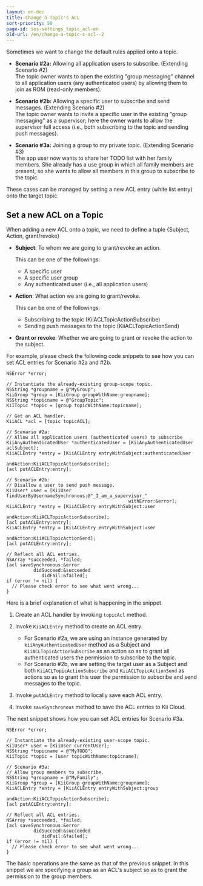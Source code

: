 ```yaml
---
layout: en-doc
title: Change a Topic's ACL
sort-priority: 50
page-id: ios-settings_topic_acl-en
old-url: /en/change-a-topic-s-acl--2
---
```

Sometimes we want to change the default rules applied onto a topic.

* **Scenario #2a:**  Allowing all application users to subscribe.  (Extending
  Scenario #2)  
    The topic owner wants to open the existing "group messaging" channel to all
    application users (any authenticated users) by allowing them to join as ROM
    (read-only members).

* **Scenario #2b:** Allowing a specific user to subscribe and send messages.
  (Extending Scenario #2)  
    The topic owner wants to invite a specific user in the existing "group
    messaging" as a supervisor; here the owner wants to allow the supervisor
    full access (i.e., both subscribing to the topic and sending push
    messages).

* **Scenario #3a:** Joining a group to my private topic.
  (Extending Scenario #3)  
    The app user now wants to share her TODO list with her family members.  She
    already has a use group in which all family members are present, so she
    wants to allow all members in this group to subscribe to the topic.

These cases can be managed by setting a new ACL entry (white list entry) onto
the target topic.

## Set a new ACL on a Topic

When adding a new ACL onto a topic, we need to define a tuple {Subject, Action,
grant/revoke}

* **Subject**: To whom we are going to grant/revoke an action.   

    This can be one of the followings:
    * A specific user
    * A specific user group
    * Any authenticated user (i.e., all application users)

* **Action**: What action we are going to grant/revoke.  

    This can be one of the followings:
    * Subscribing to the topic (KiiACLTopicActionSubscribe)
    * Sending push messages to the topic (KiiACLTopicActionSend)

* **Grant or revoke**: Whether we are going to grant or revoke the action to
  the subject.

For example, please check the following code snippets to see how you can set ACL entries for Scenario #2a and #2b.

```objc
NSError *error;

// Instantiate the already-existing group-scope topic.
NSString *groupname = @"MyGroup";
KiiGroup *group = [KiiGroup groupWithName:groupname];
NSString *topicname = @"GroupTopic";
KiITopic *topic = [group topicWithName:topicname];

// Get an ACL handler.
KiiACL *acl = [topic topicACL];

// Scenario #2a:
// Allow all application users (authenticated users) to subscribe
KiiAnyAuthenticatedUser *authenticatedUser = [KiiAnyAuthenticatedUser aclSubject];
KiiACLEntry *entry = [KiiACLEntry entryWithSubject:authenticatedUser
                                         andAction:KiiACLTopicActionSubscribe];
[acl putACLEntry:entry];

// Scenario #2b:
// Disallow a user to send push message.
KiiUser* user = [KiiUser findUserByUsernameSynchronous:@"_I_am_a_supervisor_"
                                             withError:&error];
KiiACLEntry *entry = [KiiACLEntry entryWithSubject:user
                                         andAction:KiiACLTopicActionSubscribe];
[acl putACLEntry:entry];
KiiACLEntry *entry = [KiiACLEntry entryWithSubject:user
                                         andAction:KiiACLTopicActionSend];
[acl putACLEntry:entry];

// Reflect all ACL entries.
NSArray *succeeded, *failed;
[acl saveSynchronous:&error
          didSucceed:&succeeded
             didFail:&failed];
if (error != nil) {
  // Please check error to see what went wrong... 
}
```

Here is a brief explanation of what is happening in the snippet.

1. Create an ACL handler by invoking `topicAcl` method.
1. Invoke `KiiACLEntry` method to create an ACL entry.
    * For Scenario #2a, we are using an instance generated by
      `kiiAnyAuthenticatedUser` method as a Subject and
      `KiiACLTopicActionSubscribe` as an action so as to grant all
      authenticated users the permission to subscribe to the topic.
    * For Scenario #2b, we are setting the target user as a Subject and both
      `KiiACLTopicActionSubscribe` and `KiiACLTopicActionSend` as actions so as
      to grant this user the permission to subscribe and send messages to the
      topic.

1. Invoke `putACLEntry` method to locally save each ACL entry.
1. Invoke `saveSynchronous` method to save the ACL entries to Kii Cloud.

The next snippet shows how you can set ACL entries for Scenario #3a.

```objc
NSError *error;

// Instantiate the already-existing user-scope topic.
KiiUser* user = [KiiUser currentUser];
NSString *topicname = @"MyTODO";
KiiTopic *topic = [user topicWithName:topicname];

// Scenario #3a:
// Allow group members to subscribe.
NSString *groupname = @"MyFamily";
KiiGroup *group = [KiiGroup groupWithName:groupname];
KiiACLEntry *entry = [KiiACLEntry entryWithSubject:group
                                         andAction:KiiACLTopicActionSubscribe];
[acl putACLEntry:entry];

// Reflect all ACL entries.
NSArray *succeeded, *failed;
[acl saveSynchronous:&error
          didSucceed:&succeeded
             didFail:&failed];
if (error != nil) {
  // Please check error to see what went wrong... 
} 
```

The basic operations are the same as that of the previous snippet.  In this
snippet we are specifying a group as an ACL's subject so as to grant the
permission to the group members.

